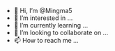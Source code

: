 - 👋 Hi, I’m @Mingma5 
- 👀 I’m interested in ...
- 🌱 I’m currently learning ...
- 💞️ I’m looking to collaborate on ...
- 📫 How to reach me ...

<!---
Mingma5/Mingma5 is a ✨ special ✨ repository because its `README.md` (this file) appears on your GitHub profile.
You can click the Preview link to take a look at your changes.
My Name is Mingma Sherpa. I am from Ilam District. Nepal
